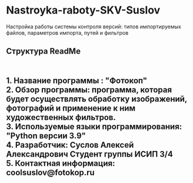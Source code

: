 # Nastroyka-raboty-SKV-Suslov
Настройка работы системы контроля версий: типов импортируемых файлов, параметров импорта, путей и фильтров
<h2> Структура ReadMe <h2> <br>
    1. Название программы : "Фотокоп" <br>
    2. Обзор программы: программа, которая будет осуществлять обработку изображений, фотографий и применение к ним художественных фильтров. <br>
    3. Используемые языки программирования: "Python версии 3.9" <br>
    4. Разработчик: Суслов Алексей Александрович Студент группы ИСИП 3/4 <br>
    5. Контактная информация: coolsuslov@fotokop.ru <br>
